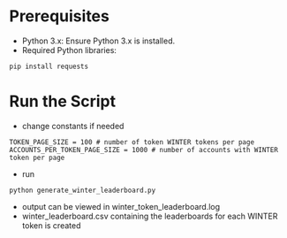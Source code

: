 # Prerequisites

- Python 3.x: Ensure Python 3.x is installed.
- Required Python libraries:
```shell
pip install requests
```

# Run the Script
- change constants if needed
```
TOKEN_PAGE_SIZE = 100 # number of token WINTER tokens per page
ACCOUNTS_PER_TOKEN_PAGE_SIZE = 1000 # number of accounts with WINTER token per page
```
- run
```shell
python generate_winter_leaderboard.py
```
- output can be viewed in winter_token_leaderboard.log
- winter_leaderboard.csv containing the leaderboards for each WINTER token is created